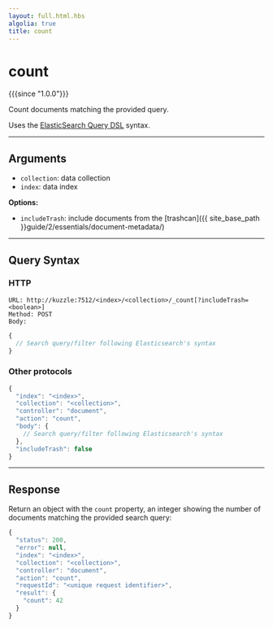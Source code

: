 ```yaml
---
layout: full.html.hbs
algolia: true
title: count
---
```


# count

{{{since "1.0.0"}}}

Count documents matching the provided query.

Uses the [ElasticSearch Query DSL](https://www.elastic.co/guide/en/elasticsearch/reference/5.6/query-dsl.html) syntax.

---

## Arguments

* `collection`: data collection
* `index`: data index

**Options:**

* `includeTrash`: include documents from the [trashcan]({{ site_base_path }}guide/2/essentials/document-metadata/)

---

## Query Syntax

### HTTP

```http
URL: http://kuzzle:7512/<index>/<collection>/_count[?includeTrash=<boolean>]
Method: POST  
Body:
```

```js
{
  // Search query/filter following Elasticsearch's syntax
}
```

### Other protocols

```js
{
  "index": "<index>",
  "collection": "<collection>",
  "controller": "document",
  "action": "count",
  "body": {
    // Search query/filter following Elasticsearch's syntax
  },
  "includeTrash": false
}
```

---

## Response

Return an object with the `count` property, an integer showing the number of documents matching the provided search query:

```js
{
  "status": 200,
  "error": null,
  "index": "<index>",
  "collection": "<collection>",
  "controller": "document",
  "action": "count",
  "requestId": "<unique request identifier>",
  "result": {
    "count": 42
  }
}
```
